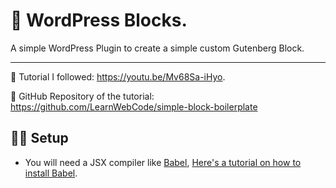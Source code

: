 # 🧱 WordPress Blocks.

A simple WordPress Plugin to create a simple custom Gutenberg Block.

---

📖 Tutorial I followed: https://youtu.be/Mv68Sa-iHyo.

📎 GitHub Repository of the tutorial: https://github.com/LearnWebCode/simple-block-boilerplate

## 🧑‍💻 Setup

- You will need a JSX compiler like [Babel](https://babeljs.io/), [Here's a tutorial on how to install Babel](https://youtu.be/iWUR04B42Hc).
